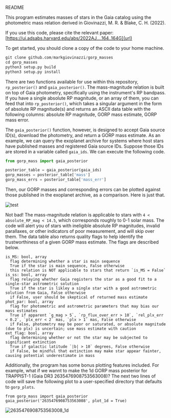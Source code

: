 README

This program estimates masses of stars in the Gaia catalog using the photometric mass relation derived in Giovinazzi, M. R. & Blake, C. H. (2022).

If you use this code, please cite the relevant paper:
[https://ui.adsabs.harvard.edu/abs/2022AJ....164..164G](url)

To get started, you should clone a copy of the code to your home machine.

```python
git clone github.com/markgiovinazzi/gorp_masses
cd gorp_masses
python3 setup.py build
python3 setup.py install
```

There are two functions available for use within this repository, `rp_posterior()` and `gaia_posterior()`. The mass-magnitude relation is built on top of Gaia photometry, specifically using the instrument's RP bandpass. If you have a single absolute RP magnitude, or an array of them, you can feed that into `rp_posterior()`, which takes a singular argument in the form of absolute RP magnitude(s) and returns an ASCII data table with the following columns: absolute RP magnitude, GORP mass estimate, GORP mass error.

The `gaia_posterior()` function, however, is designed to accept Gaia source ID(s), download the photometry, and return a GORP mass estimate. As an example, we can query the exoplanet archive for systems where host stars have published masses and registered Gaia source IDs. Suppose those IDs are stored in a variable called `gaia_ids`. We can execute the following code.

```python
from gorp_mass import gaia_posterior

posterior_table = gaia_posterior(gaia_ids)
gorp_masses = posterior_table['mass']
gorp_mass_errs = posterior_table['mass_err']
```

Then, our GORP masses and corresponding errors can be plotted against those published in the exoplanet archive, as a comparison. Here is just that.

![test](https://user-images.githubusercontent.com/14206224/211969877-5eae4ee3-f63f-4e9f-8e0a-a9a73e1515c2.jpeg)

Not bad! The mass-magnitude relation is applicable to stars with `4 < absolute_RP_mag < 14.5`, which corresponds roughly to 0-1 solar mass. The code will alert you of stars with ineligible absolute RP magnitudes, invalid parallaxes, or other indicators of poor measurement, and will skip over them. The data table also returns quality flags to help identify the trustworthiness of a given GORP mass estimate. The flags are described below.

```
is_MS: bool, array
  flag determining whether a star is main sequence
  True if the star is main sequence, False otherwise
  this relation is NOT applicable to stars that return `is_MS = False`
is_ss: bool, array
  flag relaying whether Gaia registers the star as a good fit to a single-star astrometric solution
  True if the star is likley a single star with a good astrometric solution from Gaia, False otherwise
  if False, user should be skeptical of returned mass estimate
phot_par: bool, array
  flag for photometric and astrometric parameters that may bias our mass estimates
  True if apparent `g_mag > 5`, `rp_flux_over_err > 10`, `rel_plx_err < 0.2`, `plx_err < 2` mas, `plx > 1` mas, False otherwise
  if False, photometry may be poor or saturated, or absolute magnitude (due to plx) is uncertain; use mass estimate with caution
ext_flag: bool, array
  flag determining whether or not the star may be subjected to significant extinction
  True if galactic latitude `|b| > 10` degrees, False otherwise
  if False, be mindful that extinction may make star appear fainter, causing potential underestimate in mass
```

Additionally, the program has some bonus plotting features included. For example, what if we wannt to make the 1d GORP mass posterior for TRAPPIST-1 (Gaia DR3 2635476908753563008)? The next two lines of code will save the following plot to a user-specified directory that defaults to `gorp_plots`.

```
from gorp_mass import gaia_posterior
gaia_posterior('2635476908753563008', plot_1d = True)
```

![2635476908753563008_1d](https://user-images.githubusercontent.com/14206224/211975098-2bb889a7-9732-45f4-b77e-70eadadfe611.jpeg)


